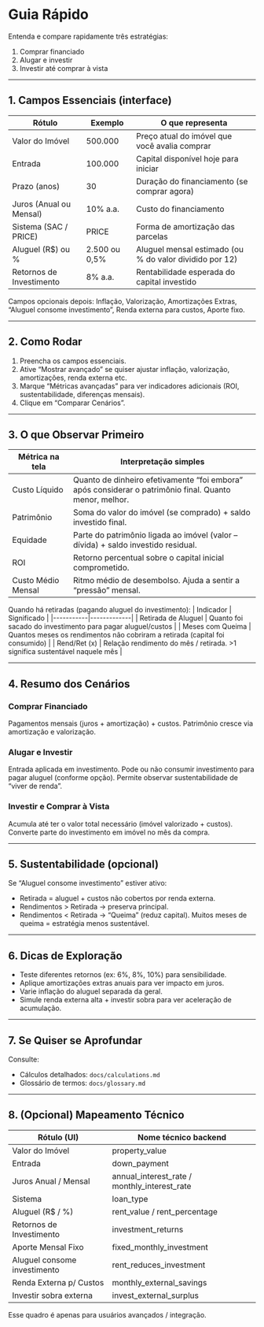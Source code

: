 # Guia Rápido

Entenda e compare rapidamente três estratégias:
1. Comprar financiado
2. Alugar e investir
3. Investir até comprar à vista

---
## 1. Campos Essenciais (interface)
| Rótulo | Exemplo | O que representa |
|--------|---------|------------------|
| Valor do Imóvel | 500.000 | Preço atual do imóvel que você avalia comprar |
| Entrada | 100.000 | Capital disponível hoje para iniciar |
| Prazo (anos) | 30 | Duração do financiamento (se comprar agora) |
| Juros (Anual ou Mensal) | 10% a.a. | Custo do financiamento |
| Sistema (SAC / PRICE) | PRICE | Forma de amortização das parcelas |
| Aluguel (R$) ou % | 2.500 ou 0,5% | Aluguel mensal estimado (ou % do valor dividido por 12) |
| Retornos de Investimento | 8% a.a. | Rentabilidade esperada do capital investido |

Campos opcionais depois: Inflação, Valorização, Amortizações Extras, “Aluguel consome investimento”, Renda externa para custos, Aporte fixo.

---
## 2. Como Rodar
1. Preencha os campos essenciais.
2. Ative “Mostrar avançado” se quiser ajustar inflação, valorização, amortizações, renda externa etc.
3. Marque “Métricas avançadas” para ver indicadores adicionais (ROI, sustentabilidade, diferenças mensais).
4. Clique em “Comparar Cenários”.

---
## 3. O que Observar Primeiro
| Métrica na tela | Interpretação simples |
|-----------------|-----------------------|
| Custo Líquido | Quanto de dinheiro efetivamente “foi embora” após considerar o patrimônio final. Quanto menor, melhor. |
| Patrimônio | Soma do valor do imóvel (se comprado) + saldo investido final. |
| Equidade | Parte do patrimônio ligada ao imóvel (valor – dívida) + saldo investido residual. |
| ROI | Retorno percentual sobre o capital inicial comprometido. |
| Custo Médio Mensal | Ritmo médio de desembolso. Ajuda a sentir a “pressão” mensal. |

Quando há retiradas (pagando aluguel do investimento):
| Indicador | Significado |
|-----------|-------------|
| Retirada de Aluguel | Quanto foi sacado do investimento para pagar aluguel/custos |
| Meses com Queima | Quantos meses os rendimentos não cobriram a retirada (capital foi consumido) |
| Rend/Ret (x) | Relação rendimento do mês / retirada. >1 significa sustentável naquele mês |

---
## 4. Resumo dos Cenários
### Comprar Financiado
Pagamentos mensais (juros + amortização) + custos. Patrimônio cresce via amortização e valorização.

### Alugar e Investir
Entrada aplicada em investimento. Pode ou não consumir investimento para pagar aluguel (conforme opção). Permite observar sustentabilidade de “viver de renda”.

### Investir e Comprar à Vista
Acumula até ter o valor total necessário (imóvel valorizado + custos). Converte parte do investimento em imóvel no mês da compra.

---
## 5. Sustentabilidade (opcional)
Se “Aluguel consome investimento” estiver ativo:
- Retirada = aluguel + custos não cobertos por renda externa.
- Rendimentos > Retirada → preserva principal.
- Rendimentos < Retirada → “Queima” (reduz capital). Muitos meses de queima = estratégia menos sustentável.

---
## 6. Dicas de Exploração
- Teste diferentes retornos (ex: 6%, 8%, 10%) para sensibilidade.
- Aplique amortizações extras anuais para ver impacto em juros.
- Varie inflação do aluguel separada da geral.
- Simule renda externa alta + investir sobra para ver aceleração de acumulação.

---
## 7. Se Quiser se Aprofundar
Consulte:
- Cálculos detalhados: `docs/calculations.md`
- Glossário de termos: `docs/glossary.md`

---
## 8. (Opcional) Mapeamento Técnico
| Rótulo (UI) | Nome técnico backend |
|-------------|----------------------|
| Valor do Imóvel | property_value |
| Entrada | down_payment |
| Juros Anual / Mensal | annual_interest_rate / monthly_interest_rate |
| Sistema | loan_type |
| Aluguel (R$ / %) | rent_value / rent_percentage |
| Retornos de Investimento | investment_returns |
| Aporte Mensal Fixo | fixed_monthly_investment |
| Aluguel consome investimento | rent_reduces_investment |
| Renda Externa p/ Custos | monthly_external_savings |
| Investir sobra externa | invest_external_surplus |

Esse quadro é apenas para usuários avançados / integração.

